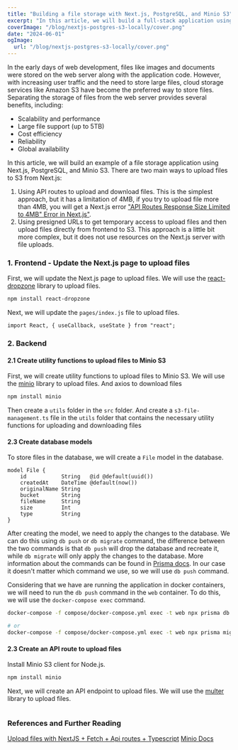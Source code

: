 ```yaml
---
title: "Building a file storage with Next.js, PostgreSQL, and Minio S3"
excerpt: "In this article, we will build a full-stack application using Next.js, PostgreSQL, and Minio S3."
coverImage: "/blog/nextjs-postgres-s3-locally/cover.png"
date: "2024-06-01"
ogImage:
  url: "/blog/nextjs-postgres-s3-locally/cover.png"
---
```


In the early days of web development, files like images and documents were stored on the web server along with the application code. However, with increasing user traffic and the need to store large files, cloud storage services like Amazon S3 have become the preferred way to store files.
Separating the storage of files from the web server provides several benefits, including:

- Scalability and performance
- Large file support (up to 5TB)
- Cost efficiency
- Reliability
- Global availability

In this article, we will build an example of a file storage application using Next.js, PostgreSQL, and Minio S3. There are two main ways to upload files to S3 from Next.js:

1. Using API routes to upload and download files. This is the simplest approach, but it has a limitation of 4MB, if you try to upload file more than 4MB, you will get a Next.js error ["API Routes Response Size Limited to 4MB" Error in Next.js"](https://nextjs.org/docs/messages/api-routes-response-size-limit).
2. Using presigned URLs to get temporary access to upload files and then upload files directly from frontend to S3. This approach is a little bit more complex, but it does not use resources on the Next.js server with file uploads.

### 1. Frontend - Update the Next.js page to upload files

First, we will update the Next.js page to upload files. We will use the [react-dropzone](https://react-dropzone.js.org/) library to upload files.

```bash
npm install react-dropzone
```

Next, we will update the `pages/index.js` file to upload files.

```tsx
import React, { useCallback, useState } from "react";
```

### 2. Backend

#### 2.1 Create utility functions to upload files to Minio S3

First, we will create utility functions to upload files to Minio S3. We will use the [minio](https://www.npmjs.com/package/minio) library to upload files. And axios to download files

```bash
npm install minio
```

Then create a `utils` folder in the `src` folder. And create a `s3-file-management.ts` file in the `utils` folder that contains the necessary utility functions for uploading and downloading files

#### 2.3 Create database models

To store files in the database, we will create a `File` model in the database.

```prisma
model File {
    id           String   @id @default(uuid())
    createdAt    DateTime @default(now())
    originalName String
    bucket       String
    fileName     String
    size         Int
    type         String
}
```

After creating the model, we need to apply the changes to the database. We can do this using `db push` or `db migrate` command, the difference between the two commands is that `db push` will drop the database and recreate it, while `db migrate` will only apply the changes to the database. More information about the commands can be found in [Prisma docs](https://www.prisma.io/docs/orm/prisma-migrate/workflows/prototyping-your-schema#choosing-db-push-or-prisma-migrate). In our case it doesn't matter which command we use, so we will use `db push` command.

Considering that we have are running the application in docker containers, we will need to run the `db push` command in the `web` container. To do this, we will use the `docker-compose exec` command.

```bash
docker-compose -f compose/docker-compose.yml exec -t web npx prisma db push

# or
docker-compose -f compose/docker-compose.yml exec -t web npx prisma migrate dev --name init
```

#### 2.3 Create an API route to upload files

Install Minio S3 client for Node.js.

```bash
npm install minio
```

Next, we will create an API endpoint to upload files. We will use the [multer](https://www.npmjs.com/package/multer) library to upload files.

```

```

### References and Further Reading

[Upload files with NextJS + Fetch + Api routes + Typescript](https://devpress.csdn.net/react/62eb6bd020df032da732b2ea.html)
[Minio Docs](https://docs.min.io/docs/javascript-client-api-reference.html)
